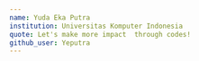 ```yaml
---
name: Yuda Eka Putra
institution: Universitas Komputer Indonesia 
quote: Let's make more impact  through codes!
github_user: Yeputra
---
```


